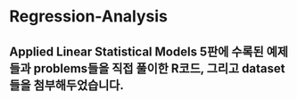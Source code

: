# Regression-Analysis

## Applied Linear Statistical Models 5판에 수록된 예제들과 problems들을 직접 풀이한 R코드, 그리고 dataset들을 첨부해두었습니다.
